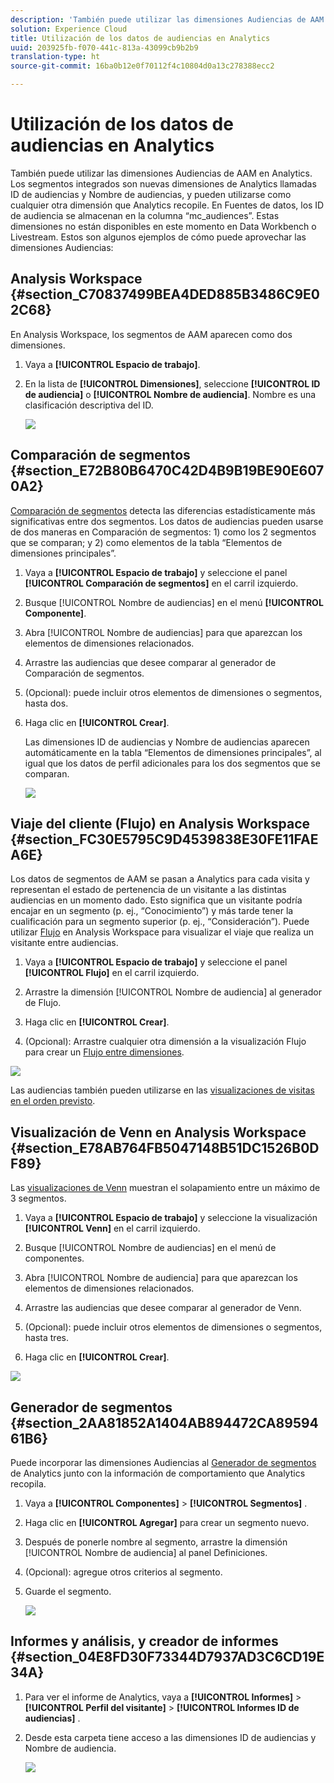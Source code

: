 ```yaml
---
description: 'También puede utilizar las dimensiones Audiencias de AAM en Analytics. Los segmentos integrados son nuevas dimensiones de Analytics llamadas ID de audiencias y Nombre de audiencias, y pueden utilizarse como cualquier otra dimensión que Analytics recopile. En Fuentes de datos, los ID de audiencia se almacenan en la columna “mc_audiences”. Estas dimensiones no están disponibles en este momento en Data Workbench o Livestream. Estos son algunos ejemplos de cómo puede aprovechar las dimensiones Audiencias '
solution: Experience Cloud
title: Utilización de los datos de audiencias en Analytics
uuid: 203925fb-f070-441c-813a-43099cb9b2b9
translation-type: ht
source-git-commit: 16ba0b12e0f70112f4c10804d0a13c278388ecc2

---
```



# Utilización de los datos de audiencias en Analytics

También puede utilizar las dimensiones Audiencias de AAM en Analytics. Los segmentos integrados son nuevas dimensiones de Analytics llamadas ID de audiencias y Nombre de audiencias, y pueden utilizarse como cualquier otra dimensión que Analytics recopile. En Fuentes de datos, los ID de audiencia se almacenan en la columna “mc_audiences”. Estas dimensiones no están disponibles en este momento en Data Workbench o Livestream. Estos son algunos ejemplos de cómo puede aprovechar las dimensiones Audiencias:

## Analysis Workspace {#section_C70837499BEA4DED885B3486C9E02C68}

En Analysis Workspace, los segmentos de AAM aparecen como dos dimensiones.

1. Vaya a **[!UICONTROL Espacio de trabajo]**.
1. En la lista de **[!UICONTROL Dimensiones]**, seleccione **[!UICONTROL ID de audiencia]** o **[!UICONTROL Nombre de audiencia]**. Nombre es una clasificación descriptiva del ID.

   ![](assets/aw-mcaudiences.png)

## Comparación de segmentos {#section_E72B80B6470C42D4B9B19BE90E6070A2}

[Comparación de segmentos](https://marketing.adobe.com/resources/help/es_ES/analytics/analysis-workspace/segment-comparison.html) detecta las diferencias estadísticamente más significativas entre dos segmentos. Los datos de audiencias pueden usarse de dos maneras en Comparación de segmentos: 1) como los 2 segmentos que se comparan; y 2) como elementos de la tabla “Elementos de dimensiones principales”.

1. Vaya a **[!UICONTROL Espacio de trabajo]** y seleccione el panel **[!UICONTROL Comparación de segmentos]** en el carril izquierdo.

1. Busque [!UICONTROL Nombre de audiencias] en el menú **[!UICONTROL Componente]**.

1. Abra [!UICONTROL Nombre de audiencias] para que aparezcan los elementos de dimensiones relacionados.
1. Arrastre las audiencias que desee comparar al generador de Comparación de segmentos.
1. (Opcional): puede incluir otros elementos de dimensiones o segmentos, hasta dos.
1. Haga clic en **[!UICONTROL Crear]**.

   Las dimensiones ID de audiencias y Nombre de audiencias aparecen automáticamente en la tabla “Elementos de dimensiones principales”, al igual que los datos de perfil adicionales para los dos segmentos que se comparan.

   ![](assets/aud-segcompare.png)

## Viaje del cliente (Flujo) en Analysis Workspace {#section_FC30E5795C9D4539838E30FE11FAEA6E}

Los datos de segmentos de AAM se pasan a Analytics para cada visita y representan el estado de pertenencia de un visitante a las distintas audiencias en un momento dado. Esto significa que un visitante podría encajar en un segmento (p. ej., “Conocimiento”) y más tarde tener la cualificación para un segmento superior (p. ej., “Consideración”). Puede utilizar [Flujo](https://marketing.adobe.com/resources/help/es_ES/analytics/analysis-workspace/flow.html) en Analysis Workspace para visualizar el viaje que realiza un visitante entre audiencias.

1. Vaya a **[!UICONTROL Espacio de trabajo]** y seleccione el panel **[!UICONTROL Flujo]** en el carril izquierdo.

1. Arrastre la dimensión [!UICONTROL Nombre de audiencia] al generador de Flujo.
1. Haga clic en **[!UICONTROL Crear]**.
1. (Opcional): Arrastre cualquier otra dimensión a la visualización Flujo para crear un [Flujo entre dimensiones](https://marketing.adobe.com/resources/help/es_ES/analytics/analysis-workspace/multi-dimensional-flow.html).

![](assets/flow-aamaudiences.png)

Las audiencias también pueden utilizarse en las [visualizaciones de visitas en el orden previsto](https://marketing.adobe.com/resources/help/es_ES/analytics/analysis-workspace/fallout_flow.html).

## Visualización de Venn en Analysis Workspace  {#section_E78AB764FB5047148B51DC1526B0DF89}

Las [visualizaciones de Venn](https://marketing.adobe.com/resources/help/es_ES/analytics/analysis-workspace/venn.html) muestran el solapamiento entre un máximo de 3 segmentos.

1. Vaya a **[!UICONTROL Espacio de trabajo]** y seleccione la visualización **[!UICONTROL Venn]** en el carril izquierdo.

1. Busque [!UICONTROL Nombre de audiencias] en el menú de componentes.
1. Abra [!UICONTROL Nombre de audiencia] para que aparezcan los elementos de dimensiones relacionados.
1. Arrastre las audiencias que desee comparar al generador de Venn.
1. (Opcional): puede incluir otros elementos de dimensiones o segmentos, hasta tres.
1. Haga clic en **[!UICONTROL Crear]**.

![](assets/venn-viz.png)

## Generador de segmentos {#section_2AA81852A1404AB894472CA8959461B6}

Puede incorporar las dimensiones Audiencias al [Generador de segmentos](https://marketing.adobe.com/resources/help/es_ES/analytics/segment/seg_build.html) de Analytics junto con la información de comportamiento que Analytics recopila.

1. Vaya a **[!UICONTROL Componentes]** > **[!UICONTROL Segmentos]** .
1. Haga clic en **[!UICONTROL Agregar]** para crear un segmento nuevo.
1. Después de ponerle nombre al segmento, arrastre la dimensión [!UICONTROL Nombre de audiencia] al panel Definiciones.
1. (Opcional): agregue otros criterios al segmento.
1. Guarde el segmento.

   ![](assets/aud-segbuilder.png)

## Informes y análisis, y creador de informes  {#section_04E8FD30F73344D7937AD3C6CD19E34A}

1. Para ver el informe de Analytics, vaya a **[!UICONTROL Informes]** > **[!UICONTROL Perfil del visitante]** > **[!UICONTROL Informes ID de audiencias]** .
1. Desde esta carpeta tiene acceso a las dimensiones ID de audiencias y Nombre de audiencia.

   ![](assets/mc-audiences.png)


